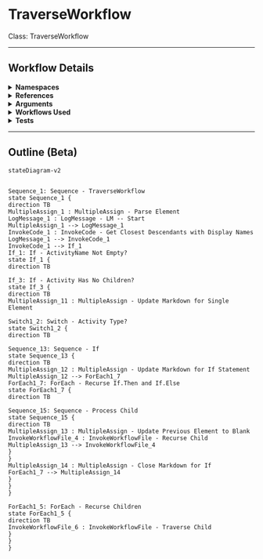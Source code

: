 # TraverseWorkflow
Class: TraverseWorkflow



<hr />

## Workflow Details
<details>
    <summary>
    <b>Namespaces</b>
    </summary>
    
- System.Activities
- System.Activities.Statements
- System
- System.Collections
- System.Collections.Generic
- System.Collections.ObjectModel
- System.Data
- System.Linq
- System.Xml
- System.Xml.Linq
- UiPath.Core.Activities
- System.Reflection
- System.Xml.Serialization
- Newtonsoft.Json.Linq
- System.Runtime.Serialization


</details>
<details>
    <summary>
    <b>References</b>
    </summary>

- Microsoft.CSharp
- Microsoft.VisualBasic
- Microsoft.Win32.Primitives
- netstandard
- Newtonsoft.Json
- NPOI
- PresentationFramework
- System
- System.Activities
- System.Collections
- System.Collections.Immutable
- System.Collections.NonGeneric
- System.Collections.Specialized
- System.ComponentModel
- System.ComponentModel.EventBasedAsync
- System.ComponentModel.Primitives
- System.ComponentModel.TypeConverter
- System.Configuration.ConfigurationManager
- System.Console
- System.Core
- System.Data
- System.Data.Common
- System.IO.FileSystem.AccessControl
- System.IO.FileSystem.DriveInfo
- System.IO.FileSystem.Watcher
- System.IO.Packaging
- System.Linq
- System.Linq.Expressions
- System.Linq.Parallel
- System.Linq.Queryable
- System.Memory
- System.Memory.Data
- System.ObjectModel
- System.Private.CoreLib
- System.Private.DataContractSerialization
- System.Private.ServiceModel
- System.Private.Uri
- System.Private.Xml
- System.Private.Xml.Linq
- System.Reflection.DispatchProxy
- System.Reflection.Metadata
- System.Reflection.TypeExtensions
- System.Runtime.Serialization
- System.Runtime.Serialization.Formatters
- System.Runtime.Serialization.Primitives
- System.Security.Permissions
- System.ServiceModel
- System.ServiceModel.Activities
- System.Xaml
- System.Xml
- System.Xml.Linq
- UiPath.Studio.Constants
- UiPath.System.Activities
- UiPath.System.Activities.Design
- UiPath.System.Activities.ViewModels
- UiPath.Workflow
- WindowsBase


</details>
<details>
    <summary>
    <b>Arguments</b>
    </summary>

| Name | Direction | Type | Description |
|  --- | --- | --- | ---  |
| in_XElement | InArgument | sxl:XElement |  |
| io_Markdown | InOutArgument | x:String |  |
| io_PreviousActivity | InOutArgument | x:String |  |

    
</details>
<details>
    <summary>
    <b>Workflows Used</b>
    </summary>

- C:\Users\eyash\Documents\UiPath\LazyFramework\AutoDocs\TraverseWorkflow.xaml

    
</details>
<details>
    <summary>
    <b>Tests</b>
    </summary>



    
</details>

<hr />

## Outline (Beta)

```mermaid
stateDiagram-v2


Sequence_1: Sequence - TraverseWorkflow
state Sequence_1 {
direction TB
MultipleAssign_1 : MultipleAssign - Parse Element
LogMessage_1 : LogMessage - LM -- Start
MultipleAssign_1 --> LogMessage_1
InvokeCode_1 : InvokeCode - Get Closest Descendants with Display Names
LogMessage_1 --> InvokeCode_1
InvokeCode_1 --> If_1
If_1: If - ActivityName Not Empty?
state If_1 {
direction TB

If_3: If - Activity Has No Children?
state If_3 {
direction TB
MultipleAssign_11 : MultipleAssign - Update Markdown for Single Element

Switch1_2: Switch - Activity Type?
state Switch1_2 {
direction TB

Sequence_13: Sequence - If
state Sequence_13 {
direction TB
MultipleAssign_12 : MultipleAssign - Update Markdown for If Statement
MultipleAssign_12 --> ForEach1_7
ForEach1_7: ForEach - Recurse If.Then and If.Else
state ForEach1_7 {
direction TB

Sequence_15: Sequence - Process Child
state Sequence_15 {
direction TB
MultipleAssign_13 : MultipleAssign - Update Previous Element to Blank
InvokeWorkflowFile_4 : InvokeWorkflowFile - Recurse Child
MultipleAssign_13 --> InvokeWorkflowFile_4
}
}
MultipleAssign_14 : MultipleAssign - Close Markdown for If
ForEach1_7 --> MultipleAssign_14
}
}
}

ForEach1_5: ForEach - Recurse Children
state ForEach1_5 {
direction TB
InvokeWorkflowFile_6 : InvokeWorkflowFile - Traverse Child
}
}
}
```
